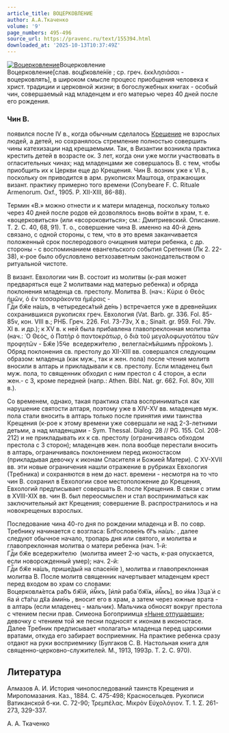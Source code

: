 ```yaml
---
article_title: ВОЦЕРКОВЛЕНИЕ
author: А.А.Ткаченко
volume: '9'
page_numbers: 495-496
source_url: https://pravenc.ru/text/155394.html
downloaded_at: '2025-10-13T10:37:49Z'
---
```


[![Воцерковление](https://pravenc.ru/data/967/461/1234/i200.jpg "Кликните для увеличения картинки")](https://pravenc.ru/data/967/461/1234/i400.jpg)Воцерковление  
Воцерковление[слав. <span class="cu">воцр҃ковле́нїе</span> ; ср. греч. ἐκκλησιάσαι - воцерковлять], в широком смысле процесс приобщения человека к христ. традиции и церковной жизни; в богослужебных книгах - особый чин, совершаемый над младенцем и его матерью через 40 дней после его рождения.

### Чин В.

появился после IV в., когда обычным сделалось [Крещение](https://pravenc.ru/text/Крещение.html) не взрослых людей, а детей, но сохранялось стремление полностью совершить чины катехизации над крещаемыми. Так, в Византии возникла практика крестить детей в возрасте ок. 3 лет, когда они уже могли участвовать в огласительных чинах; над младенцами же совершалось В. с тем, чтобы приобщить их к Церкви еще до Крещения. Чин В. возник уже к VI в., поскольку он приводится в арм. рукописях Маштоца, отражающих визант. практику примерно того времени (Conybeare F. C. Rituale Armenorum. Oxf., 1905. P. XII-XIII, 86-88).

Термин «В.» можно отнести и к матери младенца, поскольку только через 40 дней после родов ей дозволялось вновь войти в храм, т. е. «воцерковиться» (или «всороковиться»; см.: Дмитриевский. Описание. Т. 2. С. 40, 68, 91). Т. о., совершение чина В. именно на 40-й день связано, с одной стороны, с тем, что в это время заканчивается положенный срок послеродового очищения матери ребенка, с др. стороны - с воспоминанием евангельского события Сретения (Лк 2. 22-38), к-рое было обусловлено ветхозаветным законодательством о ритуальной чистоте.

В визант. Евхологии чин В. состоит из молитвы (к-рая может предваряться еще 2 молитвами над матерью ребенка) и обряда поклонения младенца св. престолу. Молитва В. (нач.: Κύριε ὁ Θεὸς ἡμῶν, ὁ ἐν τεσσαράκοντα ἡμέραις - <span class="cu">Гдⷭ҇и</span> <span class="cu">бж҃е</span> <span class="cu">на́шъ,</span> <span class="cu">в</span> <span class="cu">четыредесѧ́тый</span> <span class="cu">де́нь</span> ) встречается уже в древнейших сохранившихся рукописях греч. Евхология (Vat. Barb. gr. 336. Fol. 85-85v, кон. VIII в.; РНБ. Греч. 226. Fol. 73-73v, X в.; Sinait. gr. 959. Fol. 79v. XI в. и др.); к XV в. к ней была прибавлена главопреклонная молитва (нач.: ῾Ο Θεός, ὁ Πατὴρ ὁ παντοκράτωρ, ὁ διὰ τοῦ μεγαλοφωνοτάτου τῶν προφητῶν - <span class="cu">Бж҃е</span> <span class="cu">)5ч҃е</span>  <span class="cu">вседержи́телю</span> , <span class="cu">велегла́снѣйшимъ</span> <span class="cu">прⷪ҇ро́комъ</span> ). Обряд поклонения св. престолу до XII-XIII вв. совершался следующим образом: младенца (как муж., так и жен. пола) после чтения молитв вносили в алтарь и прикладывали к св. престолу. Если младенец был муж. пола, то священник обходил с ним престол с 4 сторон, а если жен.- с 3, кроме передней (напр.: Athen. Bibl. Nat. gr. 662. Fol. 80v, XIII в.).

Со временем, однако, такая практика стала восприниматься как нарушение святости алтаря, поэтому уже в XIV-XV вв. младенцев муж. пола стали вносить в алтарь только после принятия ими таинства Крещения (к-рое к этому времени уже совершали не над 2-3-летними детьми, а над младенцами - Sym. Thessal. Dialog. 28 // PG. 155. Col. 208-212) и не прикладывать их к св. престолу (ограничиваясь обходом престола с 3 сторон); младенцев жен. пола вообще перестали вносить в алтарь, ограничиваясь поклонением перед иконостасом (прикладывая девочку к иконам Спасителя и Божией Матери). C XV-XVII вв. эти новые ограничения нашли отражение в рубриках Евхология (Требника) и сохраняются в нем до наст. времени - несмотря на то что чин В. сохранил в Евхологии свое местоположение до Крещения, Евхологий предписывает совершать В. после Крещения. В связи с этим в XVIII-XIX вв. чин В. был переосмыслен и стал восприниматься как заключительный акт Крещения; совершение В. распространилось и на новокрещеных взрослых.

Последование чина 40-го дня по рождении младенца и В. по совр. Требнику начинается с возгласа: <span class="cu">Блг҃ослове́нъ</span> <span class="cu">бг҃ъ</span> <span class="cu">на́шъ:</span> , далее следуют обычное начало, тропарь дня или святого, и молитва и главопреклонная молитва о матери ребенка (нач. 1-й: <span class="cu">Гдⷭ҇и</span> <span class="cu">бж҃е</span> <span class="cu">вседержи́телю</span>  (молитва имеет 2-ю часть, к-рая опускается, если новорожденный умер); нач. 2-й: <span class="cu">Гдⷭ҇и</span> <span class="cu">бж҃е</span> <span class="cu">на́шъ,</span> <span class="cu">прише́дый</span> <span class="cu">на</span> <span class="cu">спасе́нїе</span> ), молитва и главопреклонная молитва В. После молитв священник начертывает младенцем крест перед входом во храм со словами: <span class="cu">Воцерковлѧ́етсѧ</span> <span class="cu">ра́бъ</span> <span class="cu">бж҃їй,</span> <span class="cu">и҆́мⷬ҇къ,</span> <span class="cu">[и҆лѝ</span> <span class="cu">раба̀</span> <span class="cu">бж҃їѧ,</span> <span class="cu">и҆́мⷬ҇къ],</span> <span class="cu">во</span> <span class="cu">и҆́мѧ</span> <span class="cu">)3ца̀</span> <span class="cu">и҆</span> <span class="cu">сн҃а</span> <span class="cu">и҆</span> <span class="cu">ст҃а́гѡ</span> <span class="cu">дх҃а</span> <span class="cu">а҆ми́нь</span> , вносит его в храм, а затем через южные врата - в алтарь (если младенец - мальчик). Мальчика обносят вокруг престола с чтением песни прав. Симеона Богоприимца [«Ныне отпущаеши»](<https://pravenc.ru/text/ Ныне отпущаеши .html>); девочку с чтением той же песни подносят к иконам в иконостасе. Далее Требник предписывает «полагать» младенца перед царскими вратами, откуда его забирает восприемник. На практике ребенка сразу отдают на руки восприемнику (Булгаков С. В. Настольная книга для священно-церковно-служителей. М., 1913, 1993р. Т. 2. С. 970).

## Литература

Алмазов А. И. История чинопоследований таинств Крещения и Миропомазания. Каз., 1884. С. 475-498; Красносельцев. Рукописи Ватиканской б-ки. С. 72-90; Τρεμπέλας. Μικρὸν Εὐχολόγιον. T. 1. Σ. 261-273, 329-337.

А.   А.   Ткаченко
